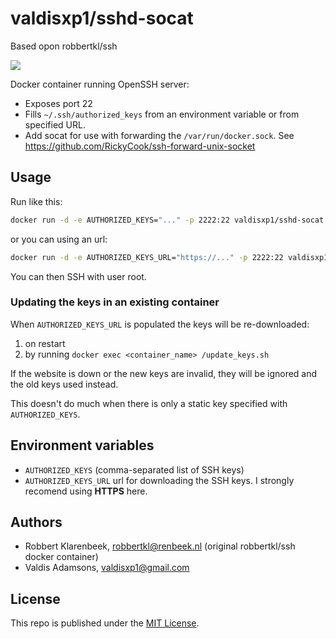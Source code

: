 # valdisxp1/sshd-socat

Based opon robbertkl/ssh

[![](https://badge.imagelayers.io/valdisxp1/sshd-socat:latest.svg)](https://imagelayers.io/?images=valdisxp1/sshd-socat:latest)

Docker container running OpenSSH server:

* Exposes port 22
* Fills `~/.ssh/authorized_keys` from an environment variable or from specified URL.
* Add socat for use with forwarding the `/var/run/docker.sock`. See https://github.com/RickyCook/ssh-forward-unix-socket

## Usage

Run like this:

```bash
docker run -d -e AUTHORIZED_KEYS="..." -p 2222:22 valdisxp1/sshd-socat
```

or you can using an url:

```bash
docker run -d -e AUTHORIZED_KEYS_URL="https://..." -p 2222:22 valdisxp1/sshd-socat
```

You can then SSH with user root.

### Updating the keys in an existing container

When `AUTHORIZED_KEYS_URL` is populated the keys will be re-downloaded:

1. on restart
2. by running `docker exec <container_name> /update_keys.sh`

If the website is down or the new keys are invalid, they will be ignored and the old keys used instead.

This doesn't do much when there is only a static key specified with `AUTHORIZED_KEYS`.

## Environment variables

* `AUTHORIZED_KEYS` (comma-separated list of SSH keys)
* `AUTHORIZED_KEYS_URL` url for downloading the SSH keys. I strongly recomend using **HTTPS** here.

## Authors

* Robbert Klarenbeek, <robbertkl@renbeek.nl> (original robbertkl/ssh docker container)
* Valdis Adamsons, <valdisxp1@gmail.com>

## License

This repo is published under the [MIT License](http://www.opensource.org/licenses/mit-license.php).
